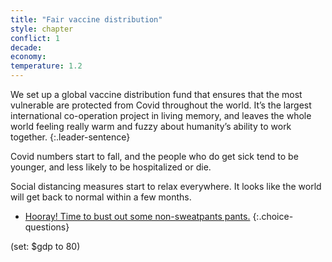 ```yaml
---
title: "Fair vaccine distribution"
style: chapter
conflict: 1
decade: 
economy: 
temperature: 1.2
---
```


We set up a global vaccine distribution fund that ensures that the most vulnerable are protected from Covid throughout the world. It’s the largest international co-operation project in living memory, and leaves the whole world feeling really warm and fuzzy about humanity’s ability to work together.
{:.leader-sentence}

Covid numbers start to fall, and the people who do get sick tend to be younger, and less likely to be hospitalized or die.

Social distancing measures start to relax everywhere. It looks like the world will get back to normal within a few months.

- [Hooray! Time to bust out some non-sweatpants pants.](chapter_fast-economic-recovery.html)
{:.choice-questions}

(set: $gdp to 80)
